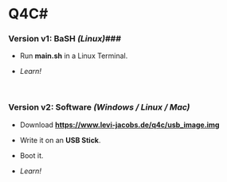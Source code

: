 # Q4C#

### Version v1: BaSH *(Linux)*###

- Run **main.sh** in a Linux Terminal.

- *Learn!*

  ​

### Version v2: Software *(Windows / Linux / Mac)*

- Download **https://www.levi-jacobs.de/q4c/usb_image.img**

- Write it on an **USB Stick**.

- Boot it.

- *Learn!*

  ​

